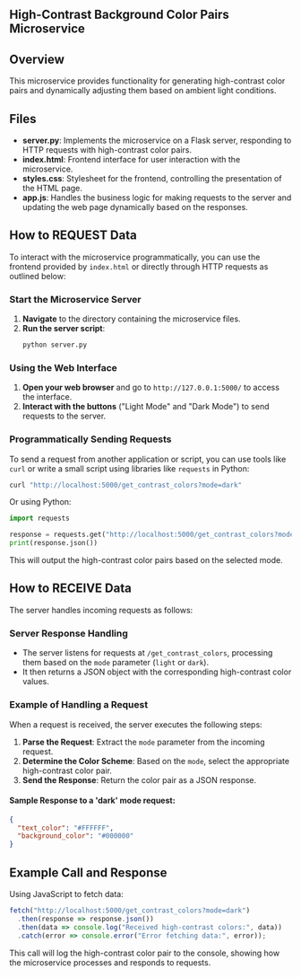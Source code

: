 ## High-Contrast Background Color Pairs Microservice 

## Overview 
This microservice provides functionality for generating high-contrast color pairs and dynamically adjusting them based on ambient light conditions. 

## Files
- **server.py**: Implements the microservice on a Flask server, responding to HTTP requests with high-contrast color pairs.
- **index.html**: Frontend interface for user interaction with the microservice.
- **styles.css**: Stylesheet for the frontend, controlling the presentation of the HTML page.
- **app.js**: Handles the business logic for making requests to the server and updating the web page dynamically based on the responses.

## How to REQUEST Data
To interact with the microservice programmatically, you can use the frontend provided by `index.html` or directly through HTTP requests as outlined below:

### Start the Microservice Server
1. **Navigate** to the directory containing the microservice files.
2. **Run the server script**:
   ```bash
   python server.py
   ```

### Using the Web Interface
1. **Open your web browser** and go to `http://127.0.0.1:5000/` to access the interface.
2. **Interact with the buttons** ("Light Mode" and "Dark Mode") to send requests to the server.

### Programmatically Sending Requests
To send a request from another application or script, you can use tools like `curl` or write a small script using libraries like `requests` in Python:

```bash
curl "http://localhost:5000/get_contrast_colors?mode=dark"
```

Or using Python:

```python
import requests

response = requests.get("http://localhost:5000/get_contrast_colors?mode=dark")
print(response.json())
```

This will output the high-contrast color pairs based on the selected mode.

## How to RECEIVE Data
The server handles incoming requests as follows:

### Server Response Handling
- The server listens for requests at `/get_contrast_colors`, processing them based on the `mode` parameter (`light` or `dark`).
- It then returns a JSON object with the corresponding high-contrast color values.

### Example of Handling a Request
When a request is received, the server executes the following steps:

1. **Parse the Request**: Extract the `mode` parameter from the incoming request.
2. **Determine the Color Scheme**: Based on the `mode`, select the appropriate high-contrast color pair.
3. **Send the Response**: Return the color pair as a JSON response.

#### Sample Response to a 'dark' mode request:

```json
{
  "text_color": "#FFFFFF",
  "background_color": "#000000"
}
```

## Example Call and Response
Using JavaScript to fetch data:

```javascript
fetch("http://localhost:5000/get_contrast_colors?mode=dark")
  .then(response => response.json())
  .then(data => console.log("Received high-contrast colors:", data))
  .catch(error => console.error("Error fetching data:", error));
```

This call will log the high-contrast color pair to the console, showing how the microservice processes and responds to requests.
